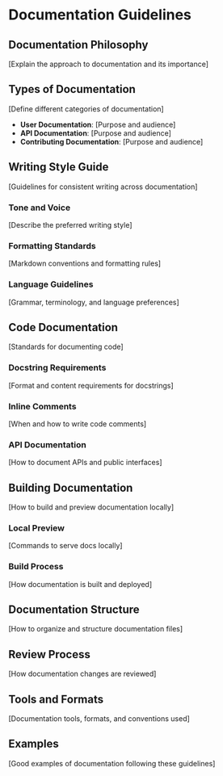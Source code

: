 # Documentation Guidelines


## Documentation Philosophy
[Explain the approach to documentation and its importance]

## Types of Documentation
[Define different categories of documentation]

- **User Documentation**: [Purpose and audience]
- **API Documentation**: [Purpose and audience]
- **Contributing Documentation**: [Purpose and audience]

## Writing Style Guide
[Guidelines for consistent writing across documentation]

### Tone and Voice
[Describe the preferred writing style]

### Formatting Standards
[Markdown conventions and formatting rules]

### Language Guidelines
[Grammar, terminology, and language preferences]

## Code Documentation
[Standards for documenting code]

### Docstring Requirements
[Format and content requirements for docstrings]

### Inline Comments
[When and how to write code comments]

### API Documentation
[How to document APIs and public interfaces]

## Building Documentation
[How to build and preview documentation locally]

### Local Preview
[Commands to serve docs locally]

### Build Process
[How documentation is built and deployed]

## Documentation Structure
[How to organize and structure documentation files]

## Review Process
[How documentation changes are reviewed]

## Tools and Formats
[Documentation tools, formats, and conventions used]

## Examples
[Good examples of documentation following these guidelines] 
